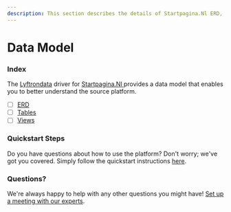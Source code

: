 ```yaml
---
description: This section describes the details of Startpagina.Nl ERD, Tables, and Views.
---
```


# Data Model

### Index

The  [Lyftrondata](https://www.lyftrondata.com/) driver for [Startpagina.Nl](https://www.lyftrondata.com/integration/startpagina.nl/)[ ](https://www.lyftrondata.com/integration/startpagina.nl/)provides a data model that enables you to better understand the source platform.

* [ ] [ERD](../../../marketing-analytics/startpagina.nl/data-model/erd.md)
* [ ] [Tables](../../../marketing-analytics/startpagina.nl/data-model/tables.md)
* [ ] [Views](../../../marketing-analytics/startpagina.nl/data-model/views.md)

### Quickstart Steps

Do you have questions about how to use the platform? Don't worry; we've got you covered. Simply follow the quickstart instructions [here](../../../../quickstart-steps.md).

### Questions? <a href="#questions" id="questions"></a>

We're always happy to help with any other questions you might have! [Set up a meeting with our experts](https://www.lyftrondata.com/book-a-meeting/).

